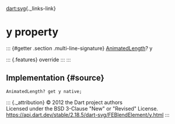 [dart:svg](../../dart-svg/dart-svg-library){._links-link}

y property
==========

::: {#getter .section .multi-line-signature}
[AnimatedLength](../animatedlength-class)? y

::: {.features}
override
:::
:::

Implementation {#source}
--------------

``` {.language-dart data-language="dart"}
AnimatedLength? get y native;
```

::: {._attribution}
© 2012 the Dart project authors\
Licensed under the BSD 3-Clause \"New\" or \"Revised\" License.\
<https://api.dart.dev/stable/2.18.5/dart-svg/FEBlendElement/y.html>
:::
